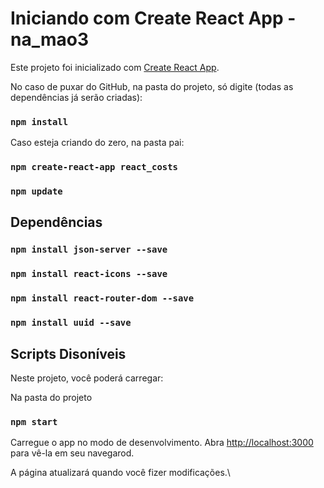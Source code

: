 # Iniciando com Create React App - na_mao3

Este projeto foi inicializado com [Create React App](https://github.com/facebook/create-react-app).

No caso de puxar do GitHub, na pasta do projeto, só digite (todas as dependências já serão criadas):

### `npm install`

Caso esteja criando do zero, na pasta pai:

### `npm create-react-app react_costs`

### `npm update`

## Dependências

### `npm install json-server --save`

### `npm install react-icons --save`

### `npm install react-router-dom --save`

### `npm install uuid --save`

## Scripts Disoníveis

Neste projeto, você poderá carregar:

Na pasta do projeto

### `npm start`

Carregue o app no modo de desenvolvimento.
Abra [http://localhost:3000](http://localhost:3000) para vê-la em seu navegarod.

A página atualizará quando você fizer modificações.\
